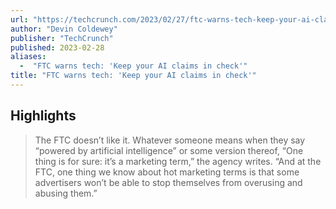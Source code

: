 ```yaml
---
url: "https://techcrunch.com/2023/02/27/ftc-warns-tech-keep-your-ai-claims-in-check/"
author: "Devin Coldewey"
publisher: "TechCrunch"
published: 2023-02-28
aliases:
  -  "FTC warns tech: 'Keep your AI claims in check'"
title: "FTC warns tech: 'Keep your AI claims in check'"
---
```


## Highlights
> The FTC doesn’t like it. Whatever someone means when they say “powered by artificial intelligence” or some version thereof, “One thing is for sure: it’s a marketing term,” the agency writes. “And at the FTC, one thing we know about hot marketing terms is that some advertisers won’t be able to stop themselves from overusing and abusing them.”

